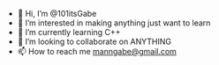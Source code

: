 - 👋 Hi, I’m @101itsGabe
- 👀 I’m interested in making anything just want to learn
- 🌱 I’m currently learning C++
- 💞️ I’m looking to collaborate on ANYTHING
- 📫 How to reach me manngabe@gmail.com

<!---
101itsGabe/101itsGabe is a ✨ special ✨ repository because its `README.md` (this file) appears on your GitHub profile.
You can click the Preview link to take a look at your changes.
--->
